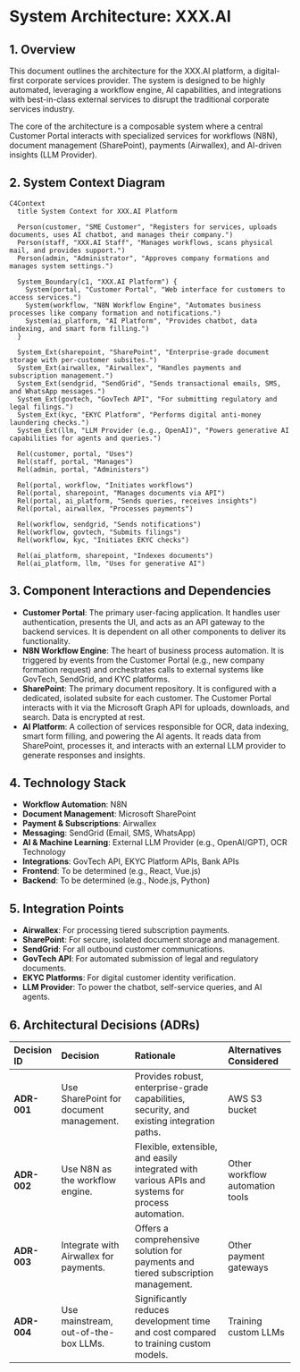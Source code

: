 # System Architecture: XXX.AI

## 1. Overview

This document outlines the architecture for the XXX.AI platform, a digital-first corporate services provider. The system is designed to be highly automated, leveraging a workflow engine, AI capabilities, and integrations with best-in-class external services to disrupt the traditional corporate services industry.

The core of the architecture is a composable system where a central Customer Portal interacts with specialized services for workflows (N8N), document management (SharePoint), payments (Airwallex), and AI-driven insights (LLM Provider).

## 2. System Context Diagram

```mermaid
C4Context
  title System Context for XXX.AI Platform

  Person(customer, "SME Customer", "Registers for services, uploads documents, uses AI chatbot, and manages their company.")
  Person(staff, "XXX.AI Staff", "Manages workflows, scans physical mail, and provides support.")
  Person(admin, "Administrator", "Approves company formations and manages system settings.")

  System_Boundary(c1, "XXX.AI Platform") {
    System(portal, "Customer Portal", "Web interface for customers to access services.")
    System(workflow, "N8N Workflow Engine", "Automates business processes like company formation and notifications.")
    System(ai_platform, "AI Platform", "Provides chatbot, data indexing, and smart form filling.")
  }

  System_Ext(sharepoint, "SharePoint", "Enterprise-grade document storage with per-customer subsites.")
  System_Ext(airwallex, "Airwallex", "Handles payments and subscription management.")
  System_Ext(sendgrid, "SendGrid", "Sends transactional emails, SMS, and WhatsApp messages.")
  System_Ext(govtech, "GovTech API", "For submitting regulatory and legal filings.")
  System_Ext(kyc, "EKYC Platform", "Performs digital anti-money laundering checks.")
  System_Ext(llm, "LLM Provider (e.g., OpenAI)", "Powers generative AI capabilities for agents and queries.")

  Rel(customer, portal, "Uses")
  Rel(staff, portal, "Manages")
  Rel(admin, portal, "Administers")

  Rel(portal, workflow, "Initiates workflows")
  Rel(portal, sharepoint, "Manages documents via API")
  Rel(portal, ai_platform, "Sends queries, receives insights")
  Rel(portal, airwallex, "Processes payments")

  Rel(workflow, sendgrid, "Sends notifications")
  Rel(workflow, govtech, "Submits filings")
  Rel(workflow, kyc, "Initiates EKYC checks")

  Rel(ai_platform, sharepoint, "Indexes documents")
  Rel(ai_platform, llm, "Uses for generative AI")
```

## 3. Component Interactions and Dependencies

- **Customer Portal**: The primary user-facing application. It handles user authentication, presents the UI, and acts as an API gateway to the backend services. It is dependent on all other components to deliver its functionality.
- **N8N Workflow Engine**: The heart of business process automation. It is triggered by events from the Customer Portal (e.g., new company formation request) and orchestrates calls to external systems like GovTech, SendGrid, and KYC platforms.
- **SharePoint**: The primary document repository. It is configured with a dedicated, isolated subsite for each customer. The Customer Portal interacts with it via the Microsoft Graph API for uploads, downloads, and search. Data is encrypted at rest.
- **AI Platform**: A collection of services responsible for OCR, data indexing, smart form filling, and powering the AI agents. It reads data from SharePoint, processes it, and interacts with an external LLM provider to generate responses and insights.

## 4. Technology Stack

- **Workflow Automation**: N8N
- **Document Management**: Microsoft SharePoint
- **Payment & Subscriptions**: Airwallex
- **Messaging**: SendGrid (Email, SMS, WhatsApp)
- **AI & Machine Learning**: External LLM Provider (e.g., OpenAI/GPT), OCR Technology
- **Integrations**: GovTech API, EKYC Platform APIs, Bank APIs
- **Frontend**: To be determined (e.g., React, Vue.js)
- **Backend**: To be determined (e.g., Node.js, Python)

## 5. Integration Points

- **Airwallex**: For processing tiered subscription payments.
- **SharePoint**: For secure, isolated document storage and management.
- **SendGrid**: For all outbound customer communications.
- **GovTech API**: For automated submission of legal and regulatory documents.
- **EKYC Platforms**: For digital customer identity verification.
- **LLM Provider**: To power the chatbot, self-service queries, and AI agents.

## 6. Architectural Decisions (ADRs)

| Decision ID | Decision | Rationale | Alternatives Considered |
| :--- | :--- | :--- | :--- |
| **ADR-001** | Use SharePoint for document management. | Provides robust, enterprise-grade capabilities, security, and existing integration paths. | AWS S3 bucket |
| **ADR-002** | Use N8N as the workflow engine. | Flexible, extensible, and easily integrated with various APIs and systems for process automation. | Other workflow automation tools |
| **ADR-003** | Integrate with Airwallex for payments. | Offers a comprehensive solution for payments and tiered subscription management. | Other payment gateways |
| **ADR-004** | Use mainstream, out-of-the-box LLMs. | Significantly reduces development time and cost compared to training custom models. | Training custom LLMs |
